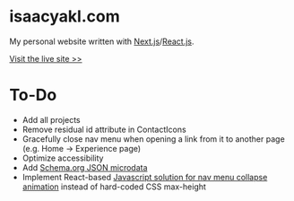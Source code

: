 # isaacyakl.com

My personal website written with [Next.js](https://nextjs.org/)/[React.js](https://reactjs.org/).

[Visit the live site &gt;&gt;](https://www.isaacyakl.com)

# To-Do

-  Add all projects
-  Remove residual id attribute in ContactIcons
-  Gracefully close nav menu when opening a link from it to another page (e.g. Home -> Experience page)
-  Optimize accessibility
-  Add [Schema.org JSON microdata](https://github.com/joshbuchea/HEAD#schemaorg)
-  Implement React-based [Javascript solution for nav menu collapse animation](https://css-tricks.com/using-css-transitions-auto-dimensions/#technique-3-javascript) instead of hard-coded CSS max-height
